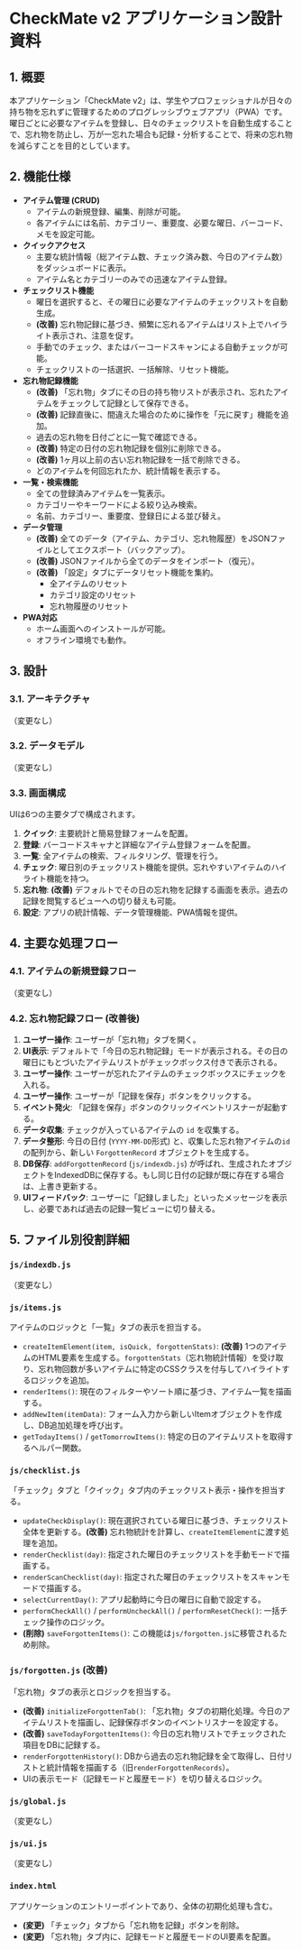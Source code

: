 # CheckMate v2 アプリケーション設計資料

## 1. 概要

本アプリケーション「CheckMate v2」は、学生やプロフェッショナルが日々の持ち物を忘れずに管理するためのプログレッシブウェブアプリ（PWA）です。曜日ごとに必要なアイテムを登録し、日々のチェックリストを自動生成することで、忘れ物を防止し、万が一忘れた場合も記録・分析することで、将来の忘れ物を減らすことを目的としています。

## 2. 機能仕様

- **アイテム管理 (CRUD)**
  - アイテムの新規登録、編集、削除が可能。
  - 各アイテムには名前、カテゴリー、重要度、必要な曜日、バーコード、メモを設定可能。
- **クイックアクセス**
  - 主要な統計情報（総アイテム数、チェック済み数、今日のアイテム数）をダッシュボードに表示。
  - アイテム名とカテゴリーのみでの迅速なアイテム登録。
- **チェックリスト機能**
  - 曜日を選択すると、その曜日に必要なアイテムのチェックリストを自動生成。
  - **(改善)** 忘れ物記録に基づき、頻繁に忘れるアイテムはリスト上でハイライト表示され、注意を促す。
  - 手動でのチェック、またはバーコードスキャンによる自動チェックが可能。
  - チェックリストの一括選択、一括解除、リセット機能。
- **忘れ物記録機能**
  - **(改善)** 「忘れ物」タブにその日の持ち物リストが表示され、忘れたアイテムをチェックして記録として保存できる。
  - **(改善)** 記録直後に、間違えた場合のために操作を「元に戻す」機能を追加。
  - 過去の忘れ物を日付ごとに一覧で確認できる。
  - **(改善)** 特定の日付の忘れ物記録を個別に削除できる。
  - **(改善)** 1ヶ月以上前の古い忘れ物記録を一括で削除できる。
  - どのアイテムを何回忘れたか、統計情報を表示する。
- **一覧・検索機能**
  - 全ての登録済みアイテムを一覧表示。
  - カテゴリーやキーワードによる絞り込み検索。
  - 名前、カテゴリー、重要度、登録日による並び替え。
- **データ管理**
  - **(改善)** 全てのデータ（アイテム、カテゴリ、忘れ物履歴）をJSONファイルとしてエクスポート（バックアップ）。
  - **(改善)** JSONファイルから全てのデータをインポート（復元）。
  - **(改善)** 「設定」タブにデータリセット機能を集約。
    - 全アイテムのリセット
    - カテゴリ設定のリセット
    - 忘れ物履歴のリセット
- **PWA対応**
  - ホーム画面へのインストールが可能。
  - オフライン環境でも動作。

## 3. 設計

### 3.1. アーキテクチャ

（変更なし）

### 3.2. データモデル

（変更なし）

### 3.3. 画面構成

UIは6つの主要タブで構成されます。

1.  **クイック**: 主要統計と簡易登録フォームを配置。
2.  **登録**: バーコードスキャナと詳細なアイテム登録フォームを配置。
3.  **一覧**: 全アイテムの検索、フィルタリング、管理を行う。
4.  **チェック**: 曜日別のチェックリスト機能を提供。忘れやすいアイテムのハイライト機能を持つ。
5.  **忘れ物**: **(改善)** デフォルトでその日の忘れ物を記録する画面を表示。過去の記録を閲覧するビューへの切り替えも可能。
6.  **設定**: アプリの統計情報、データ管理機能、PWA情報を提供。

## 4. 主要な処理フロー

### 4.1. アイテムの新規登録フロー

（変更なし）

### 4.2. 忘れ物記録フロー (改善後)

1.  **ユーザー操作**: ユーザーが「忘れ物」タブを開く。
2.  **UI表示**: デフォルトで「今日の忘れ物記録」モードが表示される。その日の曜日にもとづいたアイテムリストがチェックボックス付きで表示される。
3.  **ユーザー操作**: ユーザーが忘れたアイテムのチェックボックスにチェックを入れる。
4.  **ユーザー操作**: ユーザーが「記録を保存」ボタンをクリックする。
5.  **イベント発火**: 「記録を保存」ボタンのクリックイベントリスナーが起動する。
6.  **データ収集**: チェックが入っているアイテムの `id` を収集する。
7.  **データ整形**: 今日の日付 (`YYYY-MM-DD`形式) と、収集した忘れ物アイテムの`id`の配列から、新しい `ForgottenRecord` オブジェクトを生成する。
8.  **DB保存**: `addForgottenRecord` (`js/indexdb.js`) が呼ばれ、生成されたオブジェクトをIndexedDBに保存する。もし同じ日付の記録が既に存在する場合は、上書き更新する。
9.  **UIフィードバック**: ユーザーに「記録しました」といったメッセージを表示し、必要であれば過去の記録一覧ビューに切り替える。

## 5. ファイル別役割詳細

### `js/indexdb.js`
（変更なし）

### `js/items.js`
アイテムのロジックと「一覧」タブの表示を担当する。
- `createItemElement(item, isQuick, forgottenStats)`: **(改善)** 1つのアイテムのHTML要素を生成する。`forgottenStats`（忘れ物統計情報）を受け取り、忘れ物回数が多いアイテムに特定のCSSクラスを付与してハイライトするロジックを追加。
- `renderItems()`: 現在のフィルターやソート順に基づき、アイテム一覧を描画する。
- `addNewItem(itemData)`: フォーム入力から新しいItemオブジェクトを作成し、DB追加処理を呼び出す。
- `getTodayItems()` / `getTomorrowItems()`: 特定の日のアイテムリストを取得するヘルパー関数。

### `js/checklist.js`
「チェック」タブと「クイック」タブ内のチェックリスト表示・操作を担当する。
- `updateCheckDisplay()`: 現在選択されている曜日に基づき、チェックリスト全体を更新する。**(改善)** 忘れ物統計を計算し、`createItemElement`に渡す処理を追加。
- `renderChecklist(day)`: 指定された曜日のチェックリストを手動モードで描画する。
- `renderScanChecklist(day)`: 指定された曜日のチェックリストをスキャンモードで描画する。
- `selectCurrentDay()`: アプリ起動時に今日の曜日に自動で設定する。
- `performCheckAll()` / `performUncheckAll()` / `performResetCheck()`: 一括チェック操作のロジック。
- **(削除)** `saveForgottenItems()`: この機能は`js/forgotten.js`に移管されるため削除。

### `js/forgotten.js` (改善)
「忘れ物」タブの表示とロジックを担当する。
- **(改善)** `initializeForgottenTab()`: 「忘れ物」タブの初期化処理。今日のアイテムリストを描画し、記録保存ボタンのイベントリスナーを設定する。
- **(改善)** `saveTodayForgottenItems()`: 今日の忘れ物リストでチェックされた項目をDBに記録する。
- `renderForgottenHistory()`: DBから過去の忘れ物記録を全て取得し、日付リストと統計情報を描画する（旧`renderForgottenRecords`）。
- UIの表示モード（記録モードと履歴モード）を切り替えるロジック。

### `js/global.js`
（変更なし）

### `js/ui.js`
（変更なし）

### `index.html`
アプリケーションのエントリーポイントであり、全体の初期化処理も含む。
- **(変更)** 「チェック」タブから「忘れ物を記録」ボタンを削除。
- **(変更)** 「忘れ物」タブ内に、記録モードと履歴モードのUI要素を配置。